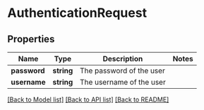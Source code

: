 # AuthenticationRequest

## Properties
Name | Type | Description | Notes
------------ | ------------- | ------------- | -------------
**password** | **string** | The password of the user | 
**username** | **string** | The username of the user | 

[[Back to Model list]](../README.md#documentation-for-models) [[Back to API list]](../README.md#documentation-for-api-endpoints) [[Back to README]](../README.md)


